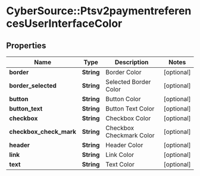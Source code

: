 # CyberSource::Ptsv2paymentreferencesUserInterfaceColor

## Properties
Name | Type | Description | Notes
------------ | ------------- | ------------- | -------------
**border** | **String** | Border Color  | [optional] 
**border_selected** | **String** | Selected Border Color  | [optional] 
**button** | **String** | Button Color  | [optional] 
**button_text** | **String** | Button Text Color  | [optional] 
**checkbox** | **String** | Checkbox Color  | [optional] 
**checkbox_check_mark** | **String** | Checkbox Checkmark Color  | [optional] 
**header** | **String** | Header Color  | [optional] 
**link** | **String** | Link Color  | [optional] 
**text** | **String** | Text Color  | [optional] 


